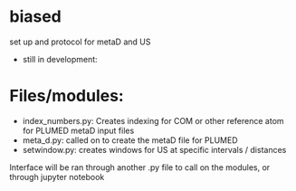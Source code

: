 # biased
set up and protocol for metaD and US


- still in development:

# Files/modules:
- index_numbers.py: Creates indexing for COM or other reference atom for PLUMED metaD input files
- meta_d.py: called on to create the metaD file for PLUMED
- setwindow.py: creates windows for US at specific intervals / distances

Interface will be ran through another .py file to call on the modules, or through jupyter notebook
